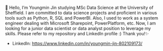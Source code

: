 👋 Hello, I’m Youngmin Jin studying MSc Data Science at the University of Sheffield.
I am committed to data science projects and proficient in various tools such as Python, R, SQL and PowerBI. 
Also, I used to work as a system engineer dealing with Microsoft Sharepoint, PowerPlatform, etc. 
Now, I am looking for a junior data scientist or data analyst position to leverage my skills. 
Please refer to my repository and LinkedIn profile :) Thank you!✨

- LinkedIn: https://www.linkedin.com/in/youngmin-jin-802109173/

